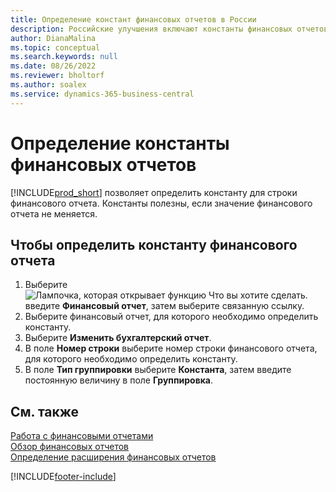 ```yaml
---
title: Определение констант финансовых отчетов в России
description: Российские улучшения включают константы финансовых отчетов.
author: DianaMalina
ms.topic: conceptual
ms.search.keywords: null
ms.date: 08/26/2022
ms.reviewer: bholtorf
ms.author: soalex
ms.service: dynamics-365-business-central
---
```


# Определение константы финансовых отчетов

[!INCLUDE[prod_short](../../includes/prod_short.md)] позволяет определить константу для строки финансового отчета. Константы полезны, если значение финансового отчета не меняется.

## Чтобы определить константу финансового отчета

1. Выберите ![Лампочка, которая открывает функцию Что вы хотите сделать.](../../media/ui-search/search_small.png "Что вы хотите сделать") введите **Финансовый отчет**, затем выберите связанную ссылку.
2. Выберите финансовый отчет, для которого необходимо определить константу.
3. Выберите **Изменить бухгалтерский отчет**.
4. В поле **Номер строки** выберите номер строки финансового отчета, для которого необходимо определить константу.
5. В поле **Тип группировки** выберите **Константа**, затем введите постоянную величину в поле **Группировка**.

## См. также

[Работа с финансовыми отчетами](How-to-Work-with-Account-Schedules.md)  
[Обзор финансовых отчетов](account-schedules-overview.md)  
[Определение расширения финансовых отчетов](How-to-Define-an-Account-Schedule-Extension.md)  

[!INCLUDE[footer-include](../../includes/footer-banner.md)]
